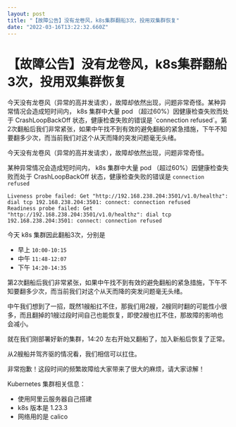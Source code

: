 ```yaml
---
layout: post
title: "【故障公告】没有龙卷风，k8s集群翻船3次，投用双集群恢复"
date: "2022-03-16T13:22:32.660Z"
---
```

【故障公告】没有龙卷风，k8s集群翻船3次，投用双集群恢复
=============================

今天没有龙卷风（异常的高并发请求），故障却依然出现，问题非常奇怪。某种异常情况会造成短时间内， k8s 集群中大量 pod （超过60%）因健康检查失败而处于 CrashLoopBackOff 状态，健康检查失败的错误是 \`connection refused\`。第2次翻船后我们非常紧张，如果中午找不到有效的避免翻船的紧急措施，下午不知要翻多少次，而当前我们对这个从天而降的突发问题毫无头绪。

今天没有龙卷风（异常的高并发请求），故障却依然出现，问题非常奇怪。

某种异常情况会造成短时间内， k8s 集群中大量 pod （超过60%）因健康检查失败而处于 CrashLoopBackOff 状态，健康检查失败的错误是 `connection refused`

    Liveness probe failed: Get "http://192.168.238.204:3501/v1.0/healthz": dial tcp 192.168.238.204:3501: connect: connection refused
    Readiness probe failed: Get "http://192.168.238.204:3501/v1.0/healthz": dial tcp 192.168.238.204:3501: connect: connection refused
    

今天 k8s 集群因此翻船3次，分别是

*   早上 `10:00-10:15`
*   中午 `11:48-12:07`
*   下午 `14:20-14:35`

第2次翻船后我们非常紧张，如果中午找不到有效的避免翻船的紧急措施，下午不知要翻多少次，而当前我们对这个从天而降的突发问题毫无头绪。

中午我们想到了一招，既然1艘船扛不住，那我们用2艘，2艘同时翻的可能性小很多，而且翻掉的1艘过段时间自己也能恢复，即使2艘也扛不住，那故障的影响也会减小。

就在我们刚部署好新的集群，14:20 左右开始又翻船了，加入新船后恢复了正常。

从2艘船并驾齐驱的情况看，我们相信可以扛住。

非常抱歉！这段时间的频繁故障给大家带来了很大的麻烦，请大家谅解！

Kubernetes 集群相关信息：

*   使用阿里云服务器自己搭建
*   k8s 版本是 1.23.3
*   网络用的是 calico